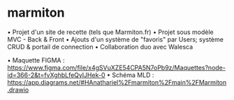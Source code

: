 # marmiton
• Projet d'un site de recette (tels que Marmiton.fr)
• Projet sous modèle MVC - Back & Front
• Ajouts d'un système de "favoris" par Users; système CRUD & portail de connection
• Collaboration duo avec Walesca

• Maquette FIGMA : https://www.figma.com/file/x4gSVuXZE54CPA5N7oPb9z/Maquettes?node-id=366-2&t=fvXghbLfeQylJHek-0
• Schéma MLD : https://app.diagrams.net/#HAnathariel%2Fmarmiton%2Fmain%2FMarmiton.drawio
